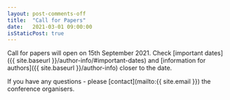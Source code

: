 ```yaml
---
layout: post-comments-off
title:  "Call for Papers"
date:   2021-03-01 09:00:00
isStaticPost: true
---
```

Call for papers will open on 15th September 2021. 
Check [important dates]({{ site.baseurl }}/author-info/#important-dates) and [information for authors]({{ site.baseurl }}/author-info) 
closer to the date.

If you have any questions - please [contact](mailto:{{ site.email }}) the conference organisers.